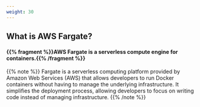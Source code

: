 ```yaml
---
weight: 30
---
```

## What is AWS Fargate?

#### {{% fragment %}}AWS Fargate is a serverless compute engine for containers.{{% /fragment %}}

{{% note %}}
Fargate is a serverless computing platform provided by Amazon Web Services (AWS) that allows developers to run Docker containers without having to manage the underlying infrastructure. It simplifies the deployment process, allowing developers to focus on writing code instead of managing infrastructure.
{{% /note %}}
